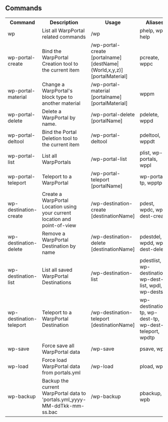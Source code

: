 ## Commands

<table><tbody><tr><th>Command</th><th>Description</th><th>Usage</th><th>Aliases</th><th>Permission</th></tr><tr><td>wp</td><td>List all WarpPortal related commands</td><td>/wp</td><td>phelp, wp-help</td><td>warpportals.listcommands</td></tr><tr><td>wp-portal-create</td><td>Bind the WarpPortal Creation tool to the current item</td><td>/wp-portal-create [portalname] [destName|(World,x,y,z)] [portalMaterial]</td><td>pcreate, wppc</td><td>warpportals.admin.portal.create</td></tr><tr><td>wp-portal-material</td><td>Change a WarpPortal's block type to another material</td><td>/wp-portal-material [portalname] [portalMaterial]</td><td>wppm</td><td>warpportals.admin.portal.material</td></tr><tr><td>wp-portal-delete</td><td>Delete a WarpPortal by name.</td><td>/wp-portal-delete [portalName]</td><td>pdelete, wppd</td><td>warpportals.admin.portal.delete.command</td></tr><tr><td>wp-portal-deltool</td><td>Bind the Portal Deletion tool to the current item</td><td>/wp-portal-deltool</td><td>pdeltool, wppdt</td><td>warpportals.admin.portal.delete.tool</td></tr><tr><td>wp-portal-list</td><td>List all WarpPortals</td><td>/wp-portal-list</td><td>plist, wp-portals, wppl</td><td>warpportals.admin.portal.list</td></tr><tr><td>wp-portal-teleport</td><td>Teleport to a WarpPortal</td><td>/wp-portal-teleport [portalName]</td><td>wp-portal-tp, wpptp</td><td>warpportals.admin.portal.teleport</td></tr><tr><td>wp-destination-create</td><td>Create a WarpPortal Location using your current location and point-of-view</td><td>/wp-destination-create [destinationName]</td><td>pdest, wpdc, wp-dest-create</td><td>warpportals.admin.destination.create</td></tr><tr><td>wp-destination-delete</td><td>Remove a WarpPortal Destination by name</td><td>/wp-destination-delete [destinationName]</td><td>pdestdel, wpdd, wp-dest-delete</td><td>warpportals.admin.destination.delete</td></tr><tr><td>wp-destination-list</td><td>List all saved WarpPortal Destinations</td><td>/wp-destination-list</td><td>pdestlist, wp-destinations, wp-dest-list, wpdl, wp-dests</td><td>warpportals.admin.destination.list</td></tr><tr><td>wp-destination-teleport</td><td>Teleport to a WarpPortal Destination</td><td>/wp-destination-teleport [destinationName]</td><td>wp-destination-tp, wp-dest-tp, wp-dest-teleport, wpdtp</td><td>warpportals.admin.destination.teleport</td></tr><tr><td>wp-save</td><td>Force save all WarpPortal data</td><td>/wp-save</td><td>psave, wps</td><td>warpportals.admin.op.save</td></tr><tr><td>wp-load</td><td>Force load WarpPortal data from portals.yml</td><td>/wp-load</td><td>pload, wpl</td><td>warpportals.admin.op.load</td></tr><tr><td>wp-backup</td><td>Backup the current WarpPortal data to 'portals.yml_yyyy-MM-ddTkk-mm-ss.bac</td><td>/wp-backup</td><td>pbackup, wpb</td><td>warpportals.admin.op.backup"</td></tr></tbody></table>
